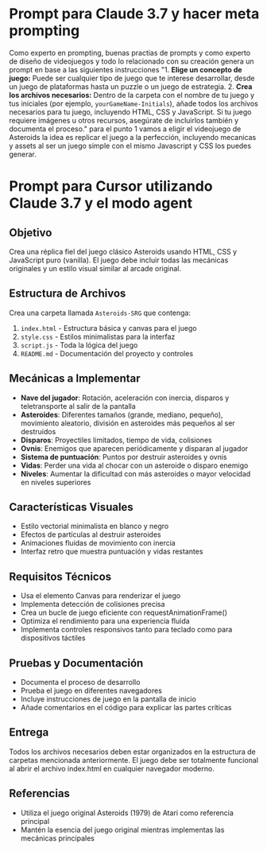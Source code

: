# Prompt para Claude 3.7 y hacer meta prompting

Como experto en prompting, buenas practias de prompts y como experto de diseño de videojuegos y todo lo relacionado con su creación genera un prompt en base a las siguientes instrucciones "1. **Elige un concepto de juego:** Puede ser cualquier tipo de juego que te interese desarrollar, desde un juego de plataformas hasta un puzzle o un juego de estrategia. 2. **Crea los archivos necesarios:** Dentro de la carpeta con el nombre de tu juego y tus iniciales (por ejemplo, `yourGameName-Initials`), añade todos los archivos necesarios para tu juego, incluyendo HTML, CSS y JavaScript. Si tu juego requiere imágenes u otros recursos, asegúrate de incluirlos también y documenta el proceso." para el punto 1 vamos a eligir el videojuego de Asteroids la idea es replicar el juego a la perfección, incluyendo mecanicas y assets al ser un juego simple con el mismo Javascript y CSS los puedes generar.


# Prompt para Cursor utilizando Claude 3.7 y el modo agent

## Objetivo
Crea una réplica fiel del juego clásico Asteroids usando HTML, CSS y JavaScript puro (vanilla). El juego debe incluir todas las mecánicas originales y un estilo visual similar al arcade original.

## Estructura de Archivos
Crea una carpeta llamada `Asteroids-SRG` que contenga:

1. `index.html` - Estructura básica y canvas para el juego
2. `style.css` - Estilos minimalistas para la interfaz
3. `script.js` - Toda la lógica del juego
4. `README.md` - Documentación del proyecto y controles

## Mecánicas a Implementar
- **Nave del jugador**: Rotación, aceleración con inercia, disparos y teletransporte al salir de la pantalla
- **Asteroides**: Diferentes tamaños (grande, mediano, pequeño), movimiento aleatorio, división en asteroides más pequeños al ser destruidos
- **Disparos**: Proyectiles limitados, tiempo de vida, colisiones
- **Ovnis**: Enemigos que aparecen periódicamente y disparan al jugador
- **Sistema de puntuación**: Puntos por destruir asteroides y ovnis
- **Vidas**: Perder una vida al chocar con un asteroide o disparo enemigo
- **Niveles**: Aumentar la dificultad con más asteroides o mayor velocidad en niveles superiores

## Características Visuales
- Estilo vectorial minimalista en blanco y negro
- Efectos de partículas al destruir asteroides
- Animaciones fluidas de movimiento con inercia
- Interfaz retro que muestra puntuación y vidas restantes

## Requisitos Técnicos
- Usa el elemento Canvas para renderizar el juego
- Implementa detección de colisiones precisa
- Crea un bucle de juego eficiente con requestAnimationFrame()
- Optimiza el rendimiento para una experiencia fluida
- Implementa controles responsivos tanto para teclado como para dispositivos táctiles

## Pruebas y Documentación
- Documenta el proceso de desarrollo
- Prueba el juego en diferentes navegadores
- Incluye instrucciones de juego en la pantalla de inicio
- Añade comentarios en el código para explicar las partes críticas

## Entrega
Todos los archivos necesarios deben estar organizados en la estructura de carpetas mencionada anteriormente. El juego debe ser totalmente funcional al abrir el archivo index.html en cualquier navegador moderno.

## Referencias
- Utiliza el juego original Asteroids (1979) de Atari como referencia principal
- Mantén la esencia del juego original mientras implementas las mecánicas principales